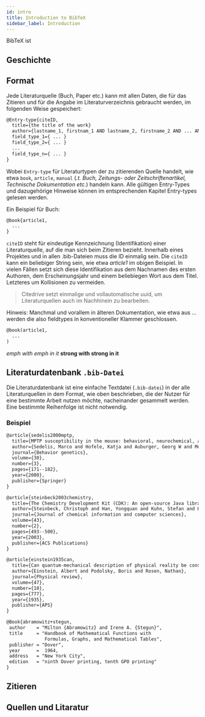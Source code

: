 ```yaml
---
id: intro
title: Introduction to BibTeX
sidebar_label: Introduction
---
```


BibTeX ist



## Geschichte

## Format

Jede Literaturquelle (Buch, Paper etc.) kann mit allen Daten, die für das Zitieren und für die Angabe im Literaturverzeichnis gebraucht werden, im folgenden Weise gespeichert:

```tex
@Entry-type{citeID,
  title={the title of the work}
  author={lastname_1, firstnam_1 AND lastname_2, firstname_2 AND ... AND lastname_n, firstname_n}
  field_type_1={ ... }
  field_type_2={ ... }
  ...
  field_type_n={ ... }
}
```

Wobei `Entry-type` für Literaturtypen der zu zitierenden Quelle handelt, wie etwa `book`, `article`, `manual` (*.t. Buch, Zeitungs- oder Zeitschriftenartikel, Technische Dokumentation etc.*) handeln kann. Alle gültigen Entry-Types und dazugehörige Hinweise können im entsprechenden Kapitel Entry-types gelesen werden.

Ein Beispiel für Buch:
```tex
@book{article1,
  ...
}
```
`citeID` steht für eindeutige Kennzeichnung (Identifikation) einer Literaturquelle, auf die man sich beim Zitieren bezieht. Innerhalb eines Projektes und in allen .bib-Dateien muss die ID einmalig sein.
Die `citeID` kann ein beliebiger String sein, wie etwa *article1* im obigen Beispiel. In vielen Fällen setzt sich diese Identifikation aus dem Nachnamen des ersten Authoren, dem Erscheinungsjahr und einem beliebiegen Wort aus dem Titel. Letzteres um Kollisionen zu vermeiden.

>  Citedrive setzt einmalige und vollautomatische uuid, um Literaturquellen auch im Nachhinein zu bearbeiten.

Hinweis: Manchmal und vorallem in älteren Dokumentation, wie etwa aus ... werden die also fieldtypes in konventioneller Klammer geschlossen.


```tex
@book(article1,
  ...
)
```





*emph *with emph* in it*
**strong **with strong** in it**

## Literaturdatenbank `.bib-Datei`

Die Literaturdatenbank ist eine einfache Textdatei (`.bib-datei`) in der alle Literaturquellen in dem Format, wie oben beschrieben, die der Nutzer für eine bestimmte Arbeit nutzen möchte, nacheinander  gesammelt werden. Eine bestimmte Reihenfolge ist nicht notwendig.

### Beispiel

```tex
@article{sedelis2000mptp,
  title={MPTP susceptibility in the mouse: behavioral, neurochemical, and histological analysis of gender and strain differences},
  author={Sedelis, Marco and Hofele, Katja and Auburger, Georg W and Morgan, Sarah and Huston, Joseph P and Schwarting, Rainer KW},
  journal={Behavior genetics},
  volume={30},
  number={3},
  pages={171--182},
  year={2000},
  publisher={Springer}
}

@article{steinbeck2003chemistry,
  title={The Chemistry Development Kit (CDK): An open-source Java library for chemo-and bioinformatics},
  author={Steinbeck, Christoph and Han, Yongquan and Kuhn, Stefan and Horlacher, Oliver and Luttmann, Edgar and Willighagen, Egon},
  journal={Journal of chemical information and computer sciences},
  volume={43},
  number={2},
  pages={493--500},
  year={2003},
  publisher={ACS Publications}
}

@article{einstein1935can,
  title={Can quantum-mechanical description of physical reality be considered complete?},
  author={Einstein, Albert and Podolsky, Boris and Rosen, Nathan},
  journal={Physical review},
  volume={47},
  number={10},
  pages={777},
  year={1935},
  publisher={APS}
}

@Book{abramowitz+stegun,
 author    = "Milton {Abramowitz} and Irene A. {Stegun}",
 title     = "Handbook of Mathematical Functions with
              Formulas, Graphs, and Mathematical Tables",
 publisher = "Dover",
 year      =  1964,
 address   = "New York City",
 edition   = "ninth Dover printing, tenth GPO printing"
}

```

## Zitieren





## Quellen und Litaratur
